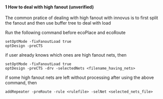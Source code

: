 #### 1 How to deal with high fanout (unverified)
The common pratice of dealing with high fanout with innovus is to first split the fanout and then use buffer tree to deal with load

Run the following command before ecoPlace and ecoRoute

```
setOptMode -fixFanoutLoad true
optDesign -preCTS
```

if user already knows which ones are high fanout nets, then
```
setOptMode -fixFanoutLoad true
optDesign -preCTS -drv -selectedNets <filename_having_nets>
```
if some high fanout nets are left without processing after using the above command, then
```
addRepeater -preRoute -rule <rulefile> -selNet <selected_nets_file>
```
